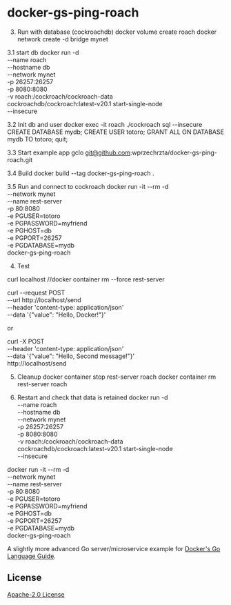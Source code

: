 # docker-gs-ping-roach


3. Run with database (cockroachdb)
   docker volume create roach
   docker network create -d bridge mynet

3.1 start db
docker run -d \
--name roach \
--hostname db \
--network mynet \
-p 26257:26257 \
-p 8080:8080 \
-v roach:/cockroach/cockroach-data \
cockroachdb/cockroach:latest-v20.1 start-single-node \
--insecure

3.2 Init db and user
docker exec -it roach ./cockroach sql --insecure
CREATE DATABASE mydb;
CREATE USER totoro;
GRANT ALL ON DATABASE mydb TO totoro;
quit;

3.3 Start example app
gclo git@github.com:wprzechrzta/docker-gs-ping-roach.git

3.4 Build
docker build --tag docker-gs-ping-roach .

3.5 Run  and connect to cockroach
docker run -it --rm -d \
--network mynet \
--name rest-server \
-p 80:8080 \
-e PGUSER=totoro \
-e PGPASSWORD=myfriend \
-e PGHOST=db \
-e PGPORT=26257 \
-e PGDATABASE=mydb \
docker-gs-ping-roach

4. Test

curl localhost
//docker container rm --force rest-server

curl --request POST \
--url http://localhost/send \
--header 'content-type: application/json' \
--data '{"value": "Hello, Docker!"}'

or

curl -X POST \
--header 'content-type: application/json' \
--data '{"value": "Hello, Second message!"}' \
http://localhost/send

5. Cleanup
docker container stop rest-server roach
docker container rm rest-server roach

6. Restart and check that data is retained
   docker run -d \
   --name roach \
   --hostname db \
   --network mynet \
   -p 26257:26257 \
   -p 8080:8080 \
   -v roach:/cockroach/cockroach-data \
   cockroachdb/cockroach:latest-v20.1 start-single-node \
   --insecure

docker run -it --rm -d \
--network mynet \
--name rest-server \
-p 80:8080 \
-e PGUSER=totoro \
-e PGPASSWORD=myfriend \
-e PGHOST=db \
-e PGPORT=26257 \
-e PGDATABASE=mydb \
docker-gs-ping-roach

A slightly more advanced Go server/microservice example for [Docker's Go Language Guide](https://docs.docker.com/language/golang/). 

## License

[Apache-2.0 License](LICENSE)
